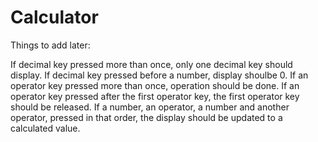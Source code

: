 # Calculator

Things to add later: 

If decimal key pressed more than once, only one decimal key should display.
If decimal key pressed before a number, display shoulbe 0.
If an operator key pressed more than once, operation should be done.
If an operator key pressed after the first operator key, the first operator key should be released.
If a number, an operator, a number and another operator, pressed in that order, the display should be updated to a calculated value.

